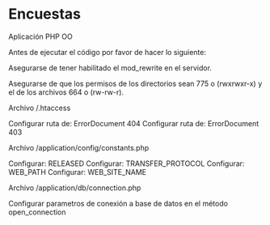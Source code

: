 # Encuestas
Aplicación PHP OO

Antes de ejecutar el código por favor de hacer lo siguiente:

Asegurarse de tener habilitado el mod_rewrite en el servidor.

Asegurarse de que los permisos de los directorios sean 775 o (rwxrwxr-x) y el de los archivos 664 o (rw-rw-r).

Archivo /.htaccess

Configurar ruta de: ErrorDocument 404
Configurar ruta de: ErrorDocument 403

Archivo /application/config/constants.php

Configurar: RELEASED
Configurar: TRANSFER_PROTOCOL
Configurar: WEB_PATH
Configurar: WEB_SITE_NAME

Archivo /application/db/connection.php

Configurar parametros de conexión a base de datos en el método open_connection